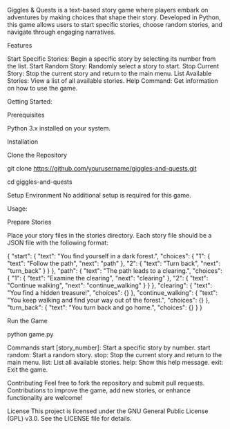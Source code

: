 Giggles & Quests is a text-based story game where players embark on adventures by making choices that shape their story. Developed in Python, this game allows users to start specific stories, choose random stories, and navigate through engaging narratives.

Features

Start Specific Stories: Begin a specific story by selecting its number from the list.
Start Random Story: Randomly select a story to start.
Stop Current Story: Stop the current story and return to the main menu.
List Available Stories: View a list of all available stories.
Help Command: Get information on how to use the game.

Getting Started:

Prerequisites

Python 3.x installed on your system.

Installation

Clone the Repository

git clone https://github.com/yourusername/giggles-and-quests.git

cd giggles-and-quests

Setup Environment
No additional setup is required for this game.

Usage:

Prepare Stories

Place your story files in the stories directory. Each story file should be a JSON file with the following format:

{
  "start": {
    "text": "You find yourself in a dark forest.",
    "choices": {
      "1": {
        "text": "Follow the path",
        "next": "path"
      },
      "2": {
        "text": "Turn back",
        "next": "turn_back"
      }
    }
  },
  "path": {
    "text": "The path leads to a clearing.",
    "choices": {
      "1": {
        "text": "Examine the clearing",
        "next": "clearing"
      },
      "2": {
        "text": "Continue walking",
        "next": "continue_walking"
      }
    }
  },
  "clearing": {
    "text": "You find a hidden treasure!",
    "choices": {}
  },
  "continue_walking": {
    "text": "You keep walking and find your way out of the forest.",
    "choices": {}
  },
  "turn_back": {
    "text": "You turn back and go home.",
    "choices": {}
  }
}

Run the Game

python game.py

Commands
start [story_number]: Start a specific story by number.
start random: Start a random story.
stop: Stop the current story and return to the main menu.
list: List all available stories.
help: Show this help message.
exit: Exit the game.

Contributing
Feel free to fork the repository and submit pull requests. Contributions to improve the game, add new stories, or enhance functionality are welcome!

License
This project is licensed under the GNU General Public License (GPL) v3.0. See the LICENSE file for details.
